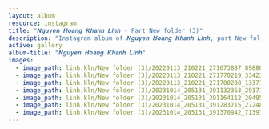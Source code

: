 ```yaml
---
layout: album
resource: instagram
title: "𝑵𝒈𝒖𝒚𝒆𝒏 𝑯𝒐𝒂𝒏𝒈 𝑲𝒉𝒂𝒏𝒉 𝑳𝒊𝒏𝒉 - Part New folder (3)"
description: "Instagram album of 𝑵𝒈𝒖𝒚𝒆𝒏 𝑯𝒐𝒂𝒏𝒈 𝑲𝒉𝒂𝒏𝒉 𝑳𝒊𝒏𝒉, part New folder (3)."
active: gallery
album-title: "𝑵𝒈𝒖𝒚𝒆𝒏 𝑯𝒐𝒂𝒏𝒈 𝑲𝒉𝒂𝒏𝒉 𝑳𝒊𝒏𝒉"
images:
  - image_path: linh.kln/New folder (3)/20220113_210221_271673887_898808544157189_5512672853361872049_n.jpg
  - image_path: linh.kln/New folder (3)/20220113_210221_271770219_334230948564849_4104340015483629053_n.jpg
  - image_path: linh.kln/New folder (3)/20220113_210221_271780208_1337195693420354_3028525895274043889_n.jpg
  - image_path: linh.kln/New folder (3)/20231014_205131_391132363_291712277062379_3563912907549465364_n.jpg
  - image_path: linh.kln/New folder (3)/20231014_205131_391164112_2049507285408470_9080408866163812772_n.jpg
  - image_path: linh.kln/New folder (3)/20231014_205131_391283715_2724875720986034_5904220588274900256_n.jpg
  - image_path: linh.kln/New folder (3)/20231014_205131_391370942_7139742379392373_7392681001556627354_n.jpg
---
```

